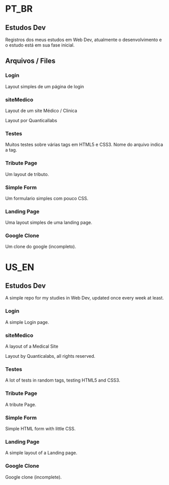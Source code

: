 # PT_BR

## Estudos Dev

Registros dos meus estudos em Web Dev, atualmente o desenvolvimento e o estudo está em sua fase inicial. 


## Arquivos / Files

### Login

Layout simples de um página de login


### siteMedico

Layout de um site Médico / Clinica

Layout por Quanticallabs

### Testes

Muitos testes sobre várias tags em HTML5 e CSS3. Nome do arquivo indica a tag.

### Tribute Page

Um layout de tributo.

### Simple Form

Um formulario simples com pouco CSS.

### Landing Page

Uma layout simples de uma landing page.

### Google Clone

Um clone do google (incompleto).




# US_EN

## Estudos Dev

A simple repo for my studies in Web Dev, updated once every week at least.

### Login

A simple Login page.

### siteMedico

A layout of a Medical Site

Layout by Quanticalabs, all rights reserved.

### Testes

A lot of tests in random tags, testing HTML5 and CSS3.

### Tribute Page

A tribute Page.

### Simple Form

Simple HTML form with little CSS.

### Landing Page

A simple layout of a Landing page.

### Google Clone

Google clone (incomplete).